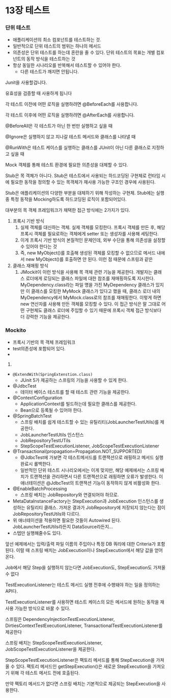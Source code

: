 # 13장 테스트

### 단위 테스트

- 애플리케이션의 최소 컴포넌트를 테스트하는 것.
- 일반적으로 단위 테스트의 범위는 하나의 메서드
- 의존성은 단위 테스트를 하는데 혼란을 줄 수 있다. 단위 테스트의 목표는 개별 컴포넌트의 동작 방식을 테스트하는 것
- 항상 동일한 시나리오를 반복해서 테스트할 수 있어야 한다.
    - 다른 테스트가 깨지면 안됩니다.

Junit을 사용할겁니다.

유효성을 검증할 때 사용하게 됩니다

각 테스트 이전에 어떤 로직을 실행하려면 @BeforeEach를 사용합니다.

각 테스트 이후에 어떤 로직을 실행하려면 @AfterEach를 사용합니다.

@BeforeAll은 각 테스트가 아닌 한 번만 실행하고 싶을 때

@Ignore은 실행하지 않고 지나갈 테스트 메서드와 클래스를 나타낼 때

@RunWith은 테스트 케이스를 실행하는 클래스를 JUnit이 아닌 다른 클래스로 지정하고 싶을 때

Mock 객체를 통해 테스트 환경에 필요한 의존성을 대체할 수 있다. 

Stub은 목 객체가 아니다. Stub은 테스트에서 사용되는 하드코딩된 구현체로 런타임 시에 필요한 동작을 정의할 수 있는 목객체가 재사용 가능한 구조인 경우에 사용된다.

Stub은 애플리케이션의 다양한 부분을 대체하기 위해 작성하는 구현체. Stub에는 실행 중 특정 동작을 Mocking하도록 하드코딩된 로직이 포함되어있다.

대부분의 목 객체 프레임워크가 채택한 접근 방식에는 2가지가 있다.

1. 프록시 기반 방식
    1. 실제 객체를 대신하는 객체. 실제 객체를 모킹한다. 프록시 객체를 만든 후, 해당 프록시 객체를 필요로하는 객체에게 setter 또는 생성자를 사용해 세팅한다. 
    2. 이게 프록시 기반 방식의 본질적인 문제인데, 외부 수단을 통해 의존성을 설정할 수 있어야 한다는 것
    3. 즉, new MyObject()를 호출해 생성된 객체를 모킹할 수 없으므로 메서드 내에서 new MyObject()를 호출하면 안 된다. 이런 점 때문에 스프링과 같은 
2. 클래스 재매핑 방식
    1. JMockit이 이런 방식을 사용해 목 객체 관련 기능을 제공한다. 개발자는 클래스 로더에게 로딩되는 클래스 파일에 대한 참조를 재매핑하도록 지시한다. MyDependency.class라는 파일 명을 가진 MyDependency 클래스가 있지만 이 클래스를 모킹한 MyMock 클래스가 있다고 했을 때, 클래스 로더 내의 MyDependency에서 MyMock.class로의 참조를 재매핑한다. 이렇게 하면 new 연산자를 사용해 만든 객체를 모킹할 수 있다. 이 접근 방식은 말 그대로 어떤 구현체도 클래스 로더에 주입할 수 있기 때문에 프록시 객체 접근 방식보다 더 강력한 기능을 제공한다.

### Mockito

- 프록시 기반의 목 객체 프레임워크
- test의존성에 포함되어 있다.
- 
1. 

- `@ExtendWith(SpringExtenstion.class)`
    - JUnit 5가 제공하는 스프링의 기능을 사용할 수 있게 한다.
- @JdbcTest
    - 데이터 베이스 테스트를 할 때 테스트 관련 기능을 제공한다.
- @ContextConfiguration
    - ApplicationContext를 빌드하는데 필요한 클래스를 제공한다.
    - Bean으로 등록될 수 있어야 한다.
- @SpringBatchTest
    - 스프링 배치를 쉽게 테스트할 수 있는 유틸리티(JobLauncherTestUtils)를 제공한다.
    - JobLauncherTestUtils 인스턴스
    - JobRepositoryTestUTils
    - StepScopeTestExecutionListener, JobScopeTestExecutionListener
- @Transactional(propagation=Propagation.NOT_SUPPORTED)
    - @JdbcTest에 가보면 각 테스트메서드를 트랜잭션으로 래핑하고 메서드 실행 완료시 롤백한다.
    - 일반적인 단위 테스트 시나리오에서는 이게 맞지만, 해당 예제에서는 스프링 배치가 트랜잭션을 관리하면서 다른 트랜잭션으로 래핑하면 오류가 발생한다. 이 애너테이션은 @JdbcTest의 트랜잭션 기능이 동작하지 않게 비활성화 한다.
- @EnableBatchProcessing
    - 스프링 배치는 JobRepository와 연결되어야 하므로.
- MetaDataInstanceFactory는 StepExecution과 JobExecution 인스턴스를 생성하는 유틸리티 클래스. 가져온 결과가 JobRepository에 저장되지 않는다는 점이 JobRepositoryTestUtils와 다르다.
- 위 애너테이션을 적용하면 필요한 것들이 Autowired 된다. JobLauncherTestUtils라든지 DataSource라든지...
- 스텝만 실행해줄수도 있다.

앞선 예제에서는 입력/출력 파일 이름의 주입이나 특정 DB 쿼리에 대한 Criteria가 포함된다. 이럴 때 스프링 배치는 JobExecution이나 StepExecution에서 해당 값을 얻어온다.

Job에서 해당 Step을 실행하지 않는다면 JobExecution도, StepExecution도 가져올 수 없다

TestExecutionListener는 테스트 메서드 실행 전후에 수행돼야 하는 일을 정의하는 API다.

TestExecutionListener를 사용하면 테스트 케이스의 모든 메서드에 원하는 동작을 재사용 가능한 방식으로 바꿀 수 있다.

스프링은 DependencyInjectionTestExecutionListener, DirtiesContextTestExecutionListener, TransactionalTestExecutionListener를 제공한다

스프링 배치는 StepScopeTestExecutionListener, JobScopeTestExecutionListener을 제공한다.

StepScopeTestExecutionListener은 팩토리 메서드를 통해 StepExecution을 가져올 수 있다. 팩토리 메서드인 getStepExecution()은 새로운 StepExecution을 가져오기 위해 각 테스트 메서드 전에 호출된다.

만약 팩토리 메서드가 없다면 스프링 배치는 기본적으로 제공되는 StepExecution을 사용한다.
